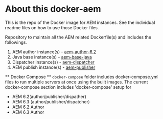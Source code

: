 # About this docker-aem
This is the repo of the Docker image for AEM instances. See the individual readme files on  how to use those Docker files.

Repository to maintain all the AEM related Dockerfile(s) and includes the followings.
01. AEM author instance(s) - [aem-author-6.2](https://github.com/CHEPROXIMITY/docker-aem/tree/develop/aem-author)
02. Java base instance(s)  - [aem-base-java](https://github.com/CHEPROXIMITY/docker-aem/tree/develop/aem-base-java)
03. Dispatcher instance(s) - [aem-dispatcher](https://github.com/CHEPROXIMITY/docker-aem/tree/develop/aem-dispatcher)
04. AEM publish instance(s) - [aem-publisher](https://github.com/CHEPROXIMITY/docker-aem/tree/develop/aem-publisher)


** Docker Compose **
`docker-compose` folder includes docker-compose.yml files to run multiple servers at once using the built images. 
The current docker-compose section includes 'docker-compose' setup for 
- AEM 6.2(author/publisher/dispather)
- AEM 6.3 (author/publisher/dispatcher)
- AEM 6.2 Author
- AEM 6.3 Author
